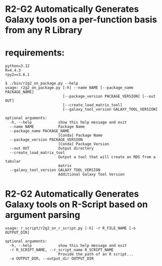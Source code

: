 # R2-G2 Automatically Generates Galaxy tools on a per-function basis from any R Library

# requirements: 
```
python=3.12
R=4.4.3
rpy2==3.6.1
```

```
$ ./bin/r2g2_on_package.py --help
usage: r2g2_on_package.py [-h] --name NAME [--package_name PACKAGE_NAME]
                          [--package_version PACKAGE_VERSION] [--out OUT]
                          [--create_load_matrix_tool]
                          [--galaxy_tool_version GALAXY_TOOL_VERSION]

optional arguments:
  -h, --help            show this help message and exit
  --name NAME           Package Name
  --package_name PACKAGE_NAME
                        [Conda] Package Name
  --package_version PACKAGE_VERSION
                        [Conda] Package Version
  --out OUT             Output directory
  --create_load_matrix_tool
                        Output a tool that will create an RDS from a tabular
                        matrix
  --galaxy_tool_version GALAXY_TOOL_VERSION
                        Additional Galaxy Tool Version
```

# R2-G2 Automatically Generates Galaxy tools on R-Script based on argument parsing

```
usage: r_script/r2g2_on_r_script.py [-h] -r R_FILE_NAME [-o OUTPUT_DIR]

optional arguments:
  -h, --help            show this help message and exit
  -r R_SCRIPT_NAME, --r_script_name R_SCRIPT_NAME
                        Provide the path of an R script...
  -o OUTPUT_DIR, --output_dir OUTPUT_DIR
```

